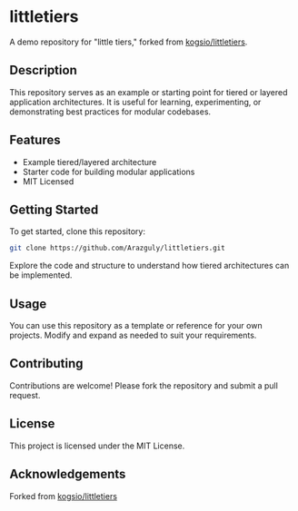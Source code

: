 # littletiers

A demo repository for "little tiers," forked from [kogsio/littletiers](https://github.com/kogsio/littletiers).

## Description

This repository serves as an example or starting point for tiered or layered application architectures. It is useful for learning, experimenting, or demonstrating best practices for modular codebases.

## Features

- Example tiered/layered architecture
- Starter code for building modular applications
- MIT Licensed

## Getting Started

To get started, clone this repository:

```bash
git clone https://github.com/Arazguly/littletiers.git
```

Explore the code and structure to understand how tiered architectures can be implemented.

## Usage

You can use this repository as a template or reference for your own projects. Modify and expand as needed to suit your requirements.

## Contributing

Contributions are welcome! Please fork the repository and submit a pull request.

## License

This project is licensed under the MIT License.

## Acknowledgements

Forked from [kogsio/littletiers](https://github.com/kogsio/littletiers)
